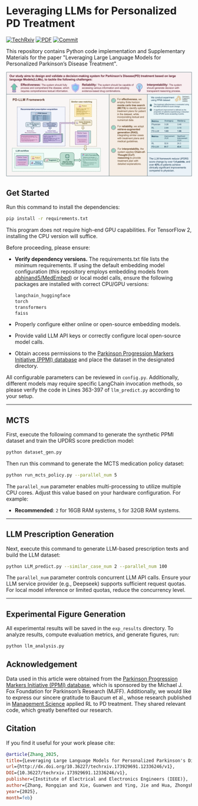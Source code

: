 # Leveraging LLMs for Personalized PD Treatment

[![TechRxiv](https://img.shields.io/badge/TechRxiv-173929691.12336246-2cbbe9.svg)](https://www.techrxiv.org/users/887442/articles/1265499-leveraging-large-language-models-for-personalized-parkinson-s-disease-treatment) [![PDF](https://img.shields.io/badge/PDF-Supp_Material-77DDFF.svg)](https://github.com/360ZMEM/PD-LLM/blob/main/files/supplementary_material.pdf) [![Commit](https://img.shields.io/github/last-commit/360ZMEM/PD-LLM?color=green)](https://github.com/360ZMEM/PD-LLM)

This repository contains Python code implementation and Supplementary Materials for the paper "Leveraging Large Language Models for Personalized Parkinson’s Disease Treatment".

![arc](files/arc.png)

## Get Started

Run this command to install the dependencies:

```bash
pip install -r requirements.txt
```

This program does not require high-end GPU capabilities. For TensorFlow 2, installing the CPU version will suffice.

Before proceeding, please ensure:

- **Verify dependency versions.** The requirements.txt file lists the minimum requirements. If using the default embedding model configuration (this repository employs embedding models from [abhinand5/MedEmbed](https://github.com/abhinand5/MedEmbed)) or local model calls, ensure the following packages are installed with correct CPU/GPU versions:

  ```
  langchain_huggingface
  torch
  transformers
  faiss
  ```

- Properly configure either online or open-source embedding models.
- Provide valid LLM API keys or correctly configure local open-source model calls.
- Obtain access permissions to the [Parkinson Progression Markers Initiative (PPMI) database](https://www.ppmi-info.org/access-data-specimens/download-data) and place the dataset in the designated directory.

All configurable parameters can be reviewed in `config.py`. Additionally, different models may require specific LangChain invocation methods, so please verify the code in Lines 363-397 of `llm_predict.py` according to your setup.

---

## MCTS

First, execute the following command to generate the synthetic PPMI dataset and train the UPDRS score prediction model:

```python
python dataset_gen.py
```

Then run this command to generate the MCTS medication policy dataset:

```bash
python run_mcts_policy.py --parallel_num 5
```

The `parallel_num` parameter enables multi-processing to utilize multiple CPU cores. Adjust this value based on your hardware configuration. For example:
- **Recommended**: `2` for 16GB RAM systems, `5` for 32GB RAM systems.

---

## LLM Prescription Generation

Next, execute this command to generate LLM-based prescription texts and build the LLM dataset:

```bash
python LLM_predict.py --similar_case_num 2 --parallel_num 100
```

The `parallel_num` parameter controls concurrent LLM API calls. Ensure your LLM service provider (e.g., Deepseek) supports sufficient request quotas. For local model inference or limited quotas, reduce the concurrency level.

---

## Experimental Figure Generation

All experimental results will be saved in the `exp_results` directory. To analyze results, compute evaluation metrics, and generate figures, run:

```bash
python llm_analysis.py
```


## Acknowledgement

Data used in this article were obtained from the [Parkinson Progression Markers Initiative (PPMI) database](www.ppmi-info.org/access-data-specimens/download-data), which is sponsored by the Michael J. Fox Foundation for Parkinson’s Research (MJFF). Additionally, we would like to express our sincere gratitude to Baucum et al., whose research published in [Management Science](https://pubsonline.informs.org/doi/10.1287/mnsc.2023.4747) applied RL to PD treatment. They shared relevant code, which greatly benefited our research. 

## Citation

If you find it useful for your work please cite:

```bibtex
@article{Zhang_2025,
title={Leveraging Large Language Models for Personalized Parkinson's Disease Treatment},
url={http://dx.doi.org/10.36227/techrxiv.173929691.12336246/v1},
DOI={10.36227/techrxiv.173929691.12336246/v1},
publisher={Institute of Electrical and Electronics Engineers (IEEE)},
author={Zhang, Rongqian and Xie, Guanwen and Ying, Jie and Hua, Zhongsheng},
year={2025},
month=feb}
```

